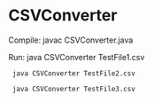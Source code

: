 # CSVConverter

Compile: javac CSVConverter.java

Run: 
     java CSVConverter TestFile1.csv

     java CSVConverter TestFile2.csv 
     
     java CSVConverter TestFile3.csv 
